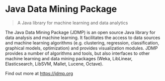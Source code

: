 # Java Data Mining Package
> A Java library for machine learning and data analytics

The Java Data Mining Package (JDMP) is an open source Java library for data analysis and machine learning. 
It facilitates the access to data sources and machine learning algorithms (e.g. clustering, regression, 
classification, graphical models, optimization) and provides visualization modules. 
JDMP provides a number of algorithms and tools, but also interfaces to other machine learning and data 
mining packages (Weka, LibLinear, Elasticsearch, LibSVM, Mallet, Lucene, Octave).

Find out more at https://jdmp.org
